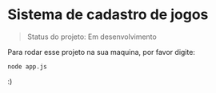 # Sistema de cadastro de jogos 

> Status do projeto: Em desenvolvimento 

Para rodar esse projeto na sua maquina, por favor digite:

```
node app.js 
```

:)